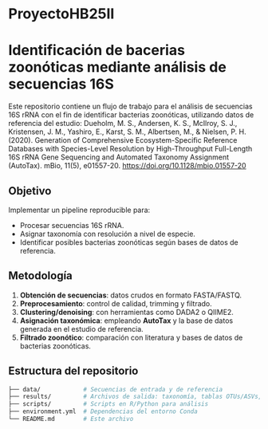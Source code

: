 # ProyectoHB25II
# Identificación de bacerias zoonóticas mediante análisis de secuencias 16S
Este repositorio contiene un flujo de trabajo para el análisis de secuencias 16S rRNA con el fin de identificar bacterias zoonóticas, utilizando datos de referencia del estudio:
Dueholm, M. S., Andersen, K. S., McIlroy, S. J., Kristensen, J. M., Yashiro, E., Karst, S. M., Albertsen, M., & Nielsen, P. H. (2020). Generation of Comprehensive Ecosystem-Specific Reference Databases with Species-Level Resolution by High-Throughput Full-Length 16S rRNA Gene Sequencing and Automated Taxonomy Assignment (AutoTax). mBio, 11(5), e01557-20. https://doi.org/10.1128/mbio.01557-20

## Objetivo  
Implementar un pipeline reproducible para:  
- Procesar secuencias 16S rRNA.  
- Asignar taxonomía con resolución a nivel de especie.  
- Identificar posibles bacterias zoonóticas según bases de datos de referencia.

## Metodología  
1. **Obtención de secuencias**: datos crudos en formato FASTA/FASTQ.  
2. **Preprocesamiento**: control de calidad, trimming y filtrado.  
3. **Clustering/denoising**: con herramientas como DADA2 o QIIME2.  
4. **Asignación taxonómica**: empleando **AutoTax** y la base de datos generada en el estudio de referencia.  
5. **Filtrado zoonótico**: comparación con literatura y bases de datos de bacterias zoonóticas.

## Estructura del repositorio  
```bash
├── data/            # Secuencias de entrada y de referencia
├── results/         # Archivos de salida: taxonomía, tablas OTUs/ASVs, gráficas
├── scripts/         # Scripts en R/Python para análisis
├── environment.yml  # Dependencias del entorno Conda
└── README.md        # Este archivo
